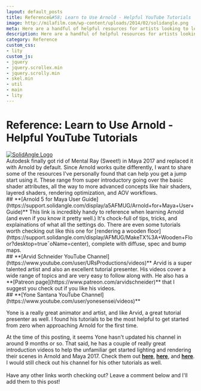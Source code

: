 ```yaml
---
layout: default_posts
title: Reference&#58; Learn to Use Arnold - Helpful YouTube Tutorials
image: http://milafilm.com/wp-content/uploads/2014/02/solidangle.png
meta: Here are a handful of helpful resources for artists looking to learn Arnold! There is a wide variety of topics ranging from beginner to expert/advanced.
description: Here are a handful of helpful resources for artists looking to learn Arnold! There is a wide variety of topics ranging from beginner to expert/advanced.
category: Reference
custom_css:
- lity
custom_js:
- jquery
- jquery.scrollex.min
- jquery.scrolly.min
- skel.min
- util
- main
- lity
---
```

<h1 class="major">Reference&#58; Learn to Use Arnold - Helpful YouTube Tutorials</h1>
<div>
    <span class="image fit_half_left">
        <a href ="https://support.solidangle.com/display/a5AFMUG/Arnold+for+Maya+User+Guide"><img src="http://milafilm.com/wp-content/uploads/2014/02/solidangle.png" alt="SolidAngle Logo"/></a>
    </span>
</div>
Autodesk finally got rid of Mental Ray (Sweet!) in Maya 2017 and replaced it with Arnold by default. Since Arnold works quite differently, I want to share some of the resources I've personally found that can help you get a jump start using it. These range from super introductory going over the basic shader attributes, all the way to more advanced concepts like hair shaders, layered shaders, rendering optimization, and AOV workflows.  
<br /> 
## **[Arnold 5 for Maya User Guide](https://support.solidangle.com/display/a5AFMUG/Arnold+for+Maya+User+Guide)**  
This link is incredibly handy to reference when learning Arnold (and even if you know it pretty well.) It's chock-full of tips, tricks, and explainations of what all the settings do. There are even some tutorials worth checking out like this one for [rendering a wooden floor](https://support.solidangle.com/display/AFMUG/MakeTX%3A+Wooden+Floor?desktop=true&macroName=center), complete with diffuse, spec and bump maps.
<br />
## **[Arvid Schneider YouTube Channel](https://www.youtube.com/user/URsProductions/videos)**   
Arvid is a super talented artist and also an excellent tutorial presenter. His videos cover a wide range of topics and are very easy to follow along with. He also has a **[Patreon page](https://www.patreon.com/arvidschneider)** that I suggest you check out if you like his videos.
<br />
## **[Yone Santana YouTube Channel](https://www.youtube.com/user/yonesensei/videos)**  

Yone is a really great animator and artist, and like Arvid, a great tutorial presenter as well. I found his tutorials to be the most helpful to get started from zero when approaching Arnold for the first time.  

At the time of this posting, it seems Yone hasn't updated his channel in around 9 months or so. That said, he has a couple of really great introduction videos to help the unfamiliar get started lighting and rendering their scenes in Arnold and Maya 2017. Check them out **[here](https://www.youtube.com/watch?v=mTGHba6yIr4&t)**, **[here](https://www.youtube.com/watch?v=K3QNbkyEe4I&t)**, and **[here](https://www.youtube.com/watch?v=_N-vT0jEYLo&t=2s)**. I would still check out his channel for his other tutorials as well.  
<br />
Have any other links worth checking out? Leave a comment below and I'll add them to this post!










